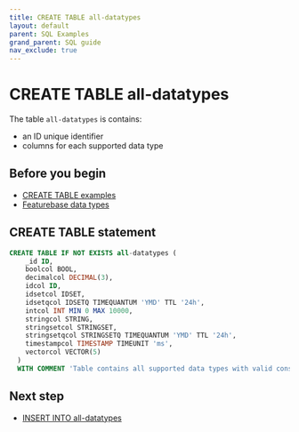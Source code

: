 ```yaml
---
title: CREATE TABLE all-datatypes
layout: default
parent: SQL Examples
grand_parent: SQL guide
nav_exclude: true
---
```


# CREATE TABLE all-datatypes

The table `all-datatypes` is contains:
* an ID unique identifier
* columns for each supported data type

## Before you begin
* [CREATE TABLE examples](/docs/sql-guide/examples/sql-eg-home/#create-table-examples)
* [Featurebase data types](/docs/sql-guide/data-types/data-types-home)

## CREATE TABLE statement

```sql
CREATE TABLE IF NOT EXISTS all-datatypes (
    _id ID,
    boolcol BOOL,
    decimalcol DECIMAL(3),
    idcol ID,
    idsetcol IDSET,
    idsetqcol IDSETQ TIMEQUANTUM 'YMD' TTL '24h',
    intcol INT MIN 0 MAX 10000,
    stringcol STRING,
    stringsetcol STRINGSET,
    stringsetqcol STRINGSETQ TIMEQUANTUM 'YMD' TTL '24h',
    timestampcol TIMESTAMP TIMEUNIT 'ms',
    vectorcol VECTOR(5)
  )
  WITH COMMENT 'Table contains all supported data types with valid constraints';
```

## Next step

* [INSERT INTO all-datatypes](/docs/sql-guide/examples/sql-eg-insert/sql-eg-insert-all-datatypes)
